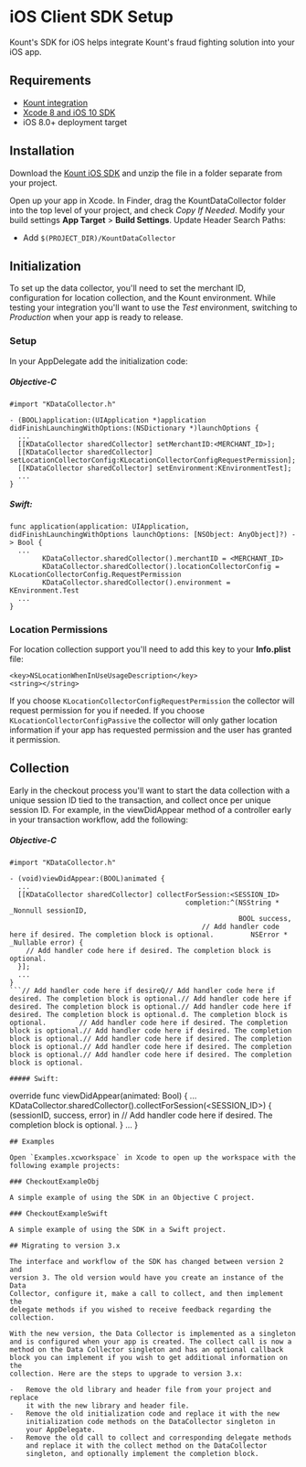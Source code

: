 iOS Client SDK Setup
====================

Kount's SDK for iOS helps integrate Kount's fraud fighting solution into
your iOS app.

## Requirements

-   [Kount integration](http://www.kount.com/fraud-detection-software)
-   [Xcode 8 and iOS 10 SDK](https://developer.apple.com/xcode/download/)
-   iOS 8.0+ deployment target

## Installation

Download the [Kount iOS SDK](https://github.com/Kount/kount-ios-sdk) and
unzip the file in a folder separate from your project.

Open up your app in Xcode.
In Finder, drag the KountDataCollector folder into the top level of your project, and
check *Copy If Needed*.
Modify your build settings **App Target** &gt; **Build Settings**.
Update Header Search Paths:
-   Add `$(PROJECT_DIR)/KountDataCollector`

## Initialization

To set up the data collector, you'll need to set the merchant ID,
configuration for location collection, and the Kount environment. While
testing your integration you'll want to use the *Test* environment,
switching to *Production* when your app is ready to release.

### Setup

In your AppDelegate add the initialization code:

##### Objective-C

``` 
#import "KDataCollector.h"
              
- (BOOL)application:(UIApplication *)application didFinishLaunchingWithOptions:(NSDictionary *)launchOptions {
  ...
  [[KDataCollector sharedCollector] setMerchantID:<MERCHANT_ID>]; 
  [[KDataCollector sharedCollector] setLocationCollectorConfig:KLocationCollectorConfigRequestPermission];
  [[KDataCollector sharedCollector] setEnvironment:KEnvironmentTest];
  ...
}
```

##### Swift:

``` 
func application(application: UIApplication, didFinishLaunchingWithOptions launchOptions: [NSObject: AnyObject]?) -> Bool {
  ...
        KDataCollector.sharedCollector().merchantID = <MERCHANT_ID>
        KDataCollector.sharedCollector().locationCollectorConfig = KLocationCollectorConfig.RequestPermission
        KDataCollector.sharedCollector().environment = KEnvironment.Test
  ...
}
```

### Location Permissions

For location collection support you'll need to add this key to your
**Info.plist** file:

``` 
<key>NSLocationWhenInUseUsageDescription</key>
<string></string>
```

If you choose `KLocationCollectorConfigRequestPermission` the collector
will request permission for you if needed. If you choose
`KLocationCollectorConfigPassive` the collector will only gather
location information if your app has requested permission and the user has granted it permission.

## Collection

Early in the checkout process you'll want to start the data collection
with a unique session ID tied to the transaction, and collect once per unique session ID. For example, in the
viewDidAppear method of a controller early in your transaction workflow,
add the following:

##### Objective-C

``` 
#import "KDataCollector.h"

- (void)viewDidAppear:(BOOL)animated {
  ...
  [[KDataCollector sharedCollector] collectForSession:<SESSION_ID> 
                                           completion:^(NSString * _Nonnull sessionID,  
                                                        BOOL success, 
                                               // Add handler code here if desired. The completion block is optional.         NSError * _Nullable error) {
    // Add handler code here if desired. The completion block is optional.
  }];
  ...
}
```// Add handler code here if desireQ// Add handler code here if desired. The completion block is optional.// Add handler code here if desired. The completion block is optional.// Add handler code here if desired. The completion block is optional.d. The completion block is optional.		// Add handler code here if desired. The completion block is optional.// Add handler code here if desired. The completion block is optional.// Add handler code here if desired. The completion block is optional.// Add handler code here if desired. The completion block is optional.// Add handler code here if desired. The completion block is optional.

##### Swift:

``` 
override func viewDidAppear(animated: Bool) {
  ...
        KDataCollector.sharedCollector().collectForSession(<SESSION_ID>) { (sessionID, success, error) in
            // Add handler code here if desired. The completion block is optional.
        }
  ...
}
```
## Examples

Open `Examples.xcworkspace` in Xcode to open up the workspace with the following example projects:

### CheckoutExampleObj

A simple example of using the SDK in an Objective C project.

### CheckoutExampleSwift

A simple example of using the SDK in a Swift project.

## Migrating to version 3.x

The interface and workflow of the SDK has changed between version 2 and
version 3. The old version would have you create an instance of the Data
Collector, configure it, make a call to collect, and then implement the
delegate methods if you wished to receive feedback regarding the
collection.

With the new version, the Data Collector is implemented as a singleton
and is configured when your app is created. The collect call is now a
method on the Data Collector singleton and has an optional callback
block you can implement if you wish to get additional information on the
collection. Here are the steps to upgrade to version 3.x:

-   Remove the old library and header file from your project and replace
    it with the new library and header file.
-   Remove the old initialization code and replace it with the new
    initialization code methods on the DataCollector singleton in
    your AppDelegate.
-   Remove the old call to collect and corresponding delegate methods
    and replace it with the collect method on the DataCollector
    singleton, and optionally implement the completion block.
